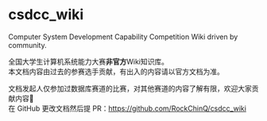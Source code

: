 # csdcc_wiki

Computer System Development Capability Competition Wiki driven by community.

全国大学生计算机系统能力大赛**非官方**Wiki知识库。  
本文档内容由过去的参赛选手贡献，有出入的内容请以官方文档为准。

文档发起人仅参加过数据库赛道的比赛，对其他赛道的内容了解有限，欢迎大家贡献内容🥰  
在 GitHub 更改文档然后提 PR：https://github.com/RockChinQ/csdcc_wiki